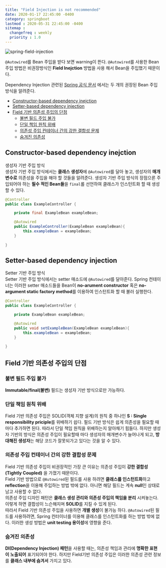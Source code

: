 ```yaml
---
title: "Field Injection is not recommended"
date: 2020-01-17 22:45:00 -0400
category: springboot
lastmod : 2020-05-31 22:45:00 -0400
sitemap :
  changefreq : weekly
  priority : 1.0
---
```


![spring-field-injection](https://drive.google.com/uc?id=1ail6FkIX2Jgn332nJNpTPjh39GmUOuZT)

`@Autowired`를 Bean 주입을 받다 보면 warning이 뜬다. `@Autowired`를 사용한 Bean 주입 방법은 비권장방식인 **Field Inejction** 방법을 사용 해서 Bean을 주입했기 때문이다.

Dependency Injection 관련된 [Spring 공식 문서](https://docs.spring.io/spring/docs/5.0.3.RELEASE/spring-framework-reference/core.html#beans-factory-collaborators)
에서는 두 개의 권장된 Bean 주입 방식을 알려준다.

- [Constructor-based dependency inejction](#constructor-based-dependency-inejction)
- [Setter-based dependency injection](#setter-based-dependency-injection)
- [Field 기반 의존성 주입의 단점](#field-기반-의존성-주입의-단점)
  - [불변 필드 주입 불가](#불변-필드-주입-불가)
  - [단일 책임 원칙 위배](#단일-책임-원칙-위배)
  - [의존성 주입 컨테이너 간의 강한 결합성 문제](#의존성-주입-컨테이너-간의-강한-결합성-문제)
  - [숨겨진 의존성](#숨겨진-의존성)

## Constructor-based dependency inejction

생성자 기반 주입 방식  
생성자 기반 주입 방식에서는 **클래스 생성자**에 `@Autowired`를 달아 놓고, 생성자의 **매개변수로** 의존성을 주입을 해야 할 것들을 알려준다. 생성자 기반 주입 방식의 장점으론 주입되어야 하는 **필수 적인 Bean들**을 `final`롤 선언하여 클래스가 인스턴트화 할 때 생성 할 수 있다.  

```java
@Controller
public class ExampleController {

    private final ExampleBean exampleBean;

    @Autowired
    public ExampleController(ExampleBean exampleBean){
        this.exampleBean = exampleBean;
    }
    
}
```

## Setter-based dependency injection

Setter 기반 주입 방식  
Setter 기반 주입 방식에서는 setter 매소드에 `@Autowired`를 달아준다. Spring 컨테이너는 이러한 setter 매소드들을 Bean이 **no-arument constructor** 혹은 **no-argument static factory method**를 이용하여 인스턴트화 할 때 불러 실행한다.  

```java
@Controller
public class ExampleController {

    private ExampleBean exampleBean;

    @Autowired
    public void setExampleBean(ExampleBean exampleBean){
        this.exampleBean = exampleBean;
    }

}

```

## Field 기반 의존성 주입의 단점

### 불변 필드 주입 불가

**Immutable/final(불변)** 필드는 생성자 기반 방식으로만 가능하다.

### 단일 책임 원칙 위배

Field 기반 의존성 주입은 SOLID(객체 지향 설계)의 원칙 중 하나인 **S : Single responsibility priciple**를 위배하기 쉽다. 필드 기반 방식은 쉽게 의존성을 필요할 때마다 추가하면 된다. 따라서 단일 책임 원칙을 위배하는지 알아채기 힘들다. 하지만 생성자 기반의 방식은 의존성 주입이 필요할때 마다 생성자의 매개변수가 늘어나게 되고, **방대해진 생성자**는 해당 코드가 잘못되가고 있다는 것을 알 수 있다.

### 의존성 주입 컨테이너 간의 강한 결합성 문제

Field 기반 의존성 주입이 비권장적인 가장 큰 이유는 의존성 주입이 **강한 결합성(Tightly Coupled)** 을 가졌기 때문이다.  
Field 기반 방법으로 `@Autowired`된 필드를 사용 하려면 **클래스를 인스턴트화**하고 **reflection**을 이용해 주입하는 방법 밖에 없다. 아니면 해당 필드는 계속 **null**인 상태로 남고 사용할 수 없다.  
의존성 주입 디자인 패턴은 **클래스 생성 관리와 의존성 주입의 책임을 분리** 시켜놓는다. 이렇게 하면 결합성이 느슨해지며 **SOLID**를 지킬 수 있게 된다.  
따라서 Field 기반 의존성 주입을 사용하면 **개별 생성**이 불가능 하다. `@Autowired`된 필드를 사용하려면, Spring 컨터이너를 이용해 클래스를 인스턴트화를 하는 방법 밖에 없다. 이러한 생성 방법은 **unit testing 용이성**에 영향을 준다.  

### 숨겨진 의존성

**DI(Dependency Injection) 패턴**을 사용할 때는, 의존성 책임과 관리에 **명확한 표현이 노출되어** 표기되어야 한다. 하지만 Field기반 의존성 주입은 이러한 의존성 관련 정보를 **클래스 내부에 숨겨서** 가지고 있다.

